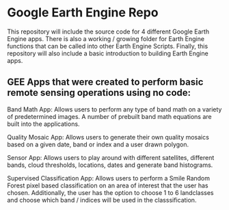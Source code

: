 # Google Earth Engine Repo

This repository will include the source code for 4 different Google Earth Engine apps. There is also a working / growing folder for Earth Engine functions that can be called into other Earth Engine Scripts. Finally, this repository will also include a basic introduction to building Earth Engine apps.

## GEE Apps that were created to perform basic remote sensing operations using no code:

Band Math App: Allows users to perform any type of band math on a variety of predetermined images. A number of prebuilt band math equations are built into the applications. 

Quality Mosaic App: Allows users to generate their own quality mosaics based on a given date, band or index and a user drawn polygon. 

Sensor App: Allows users to play around with different satellites, different bands, cloud thresholds, locations, dates and generate band histograms. 

Supervised Classification App: Allows users to perform a Smile Random Forest pixel based classification on an area of interest that the user has chosen. Additionally, the user has the option to choose 1 to 6 landclasses and choose which band / indices will be used in the classsification. 

